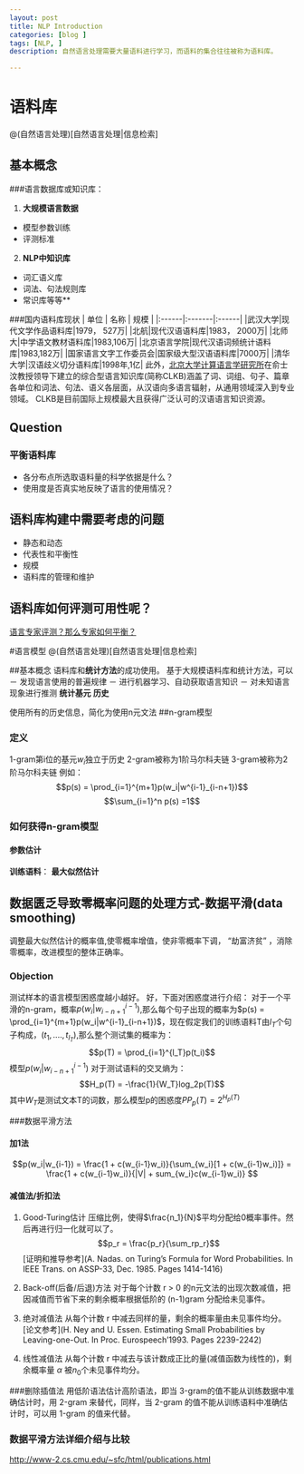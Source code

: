 ```yaml
---
layout: post
title: NLP Introduction
categories: [blog ]
tags: [NLP, ]
description: 自然语言处理需要大量语料进行学习，而语料的集合往往被称为语料库。

---
```


# 语料库
@(自然语言处理)[自然语言处理|信息检索]
## 基本概念
###语言数据库或知识库：
1. **大规模语言数据**
* 模型参数训练
* 评测标准
2. **NLP中知识库**
* 词汇语义库
* 词法、句法规则库
* 常识库等等**

###国内语料库现状
| 单位   |    名称   | 规模   |
|:------|:-------|:------|
|武汉大学|现代文学作品语料库|1979， 527万|
|北航|现代汉语语料库|1983， 2000万|
|北师大|中学语文教材语料库|1983,106万|
|北京语言学院|现代汉语词频统计语料库|1983,182万|
|国家语言文字工作委员会|国家级大型汉语语料库|7000万|
|清华大学|汉语歧义切分语料库|1998年,1亿|
此外，[北京大学计算语言学研究所](http://icl.pku.edu.cn/)在俞士汶教授领导下建立的综合型语言知识库(简称CLKB)涵盖了词、词组、句子、篇章各单位和词法、句法、语义各层面，从汉语向多语言辐射，从通用领域深入到专业领域。 CLKB是目前国际上规模最大且获得广泛认可的汉语语言知识资源。


## Question
### 平衡语料库
* 各分布点所选取语料量的科学依据是什么？
* 使用度是否真实地反映了语言的使用情况？

## 语料库构建中需要考虑的问题

* 静态和动态
* 代表性和平衡性
* 规模
* 语料库的管理和维护

## 语料库如何评测可用性呢？
[语言专家评测？那么专家如何平衡？]( http://www.docin.com/p-402755901.html)

#语言模型
@(自然语言处理)[自然语言处理|信息检索]

##基本概念
语料库和**统计方法**的成功使用。
基于大规模语料库和统计方法，可以
－ 发现语言使用的普遍规律
－ 进行机器学习、自动获取语言知识
－ 对未知语言现象进行推测
**统计基元** 
**历史**

使用所有的历史信息，简化为使用n元文法
##n-gram模型
### 定义
1-gram第i位的基元$w_i$独立于历史
2-gram被称为1阶马尔科夫链
3-gram被称为2阶马尔科夫链
例如：
$$p(s) = \prod_{i=1}^{m+1}p(w_i|w^{i-1}_{i-n+1})$$
$$\sum_{i=1}^n p(s) =1$$

### 如何获得n-gram模型
#### 参数估计
**训练语料**：
**最大似然估计**
## 数据匮乏导致零概率问题的处理方式-数据平滑(data smoothing)

调整最大似然估计的概率值,使零概率增值，使非零概率下调， “劫富济贫” ，消除零概率，改进模型的整体正确率。
### Objection
测试样本的语言模型困惑度越小越好。
好，下面对困惑度进行介绍：
对于一个平滑的n-gram，概率$p(w_i|w^{i-1}_{i-n+1})$,那么每个句子出现的概率为$p(s) = \prod_{i=1}^{m+1}p(w_i|w^{i-1}_{i-n+1})$，现在假定我们的训练语料T由$l_T$个句子构成，$(t_1,....,t_{l_T})$,那么整个测试集的概率为： 
$$p(T) = \prod_{i=1}^{l_T}p(t_i)$$
模型$p(w_i|w^{i-1}_{i-n+1})$ 对于测试语料的交叉熵为：
$$H_p(T) = -\frac{1}{W_T}log_2p(T)$$其中$W_T$是测试文本T的词数，那么模型p的困惑度$PP_p(T) = 2^{H_p(T)}$

###数据平滑方法
#### 加1法
$$p(w_i|w_{i-1}) = \frac{1 + c(w_{i-1}w_i)}{\sum_{w_i}[1 + c(w_{i-1}w_i)]} = \frac{1 + c(w_{i-1}w_i)}{|V| + sum_{w_i}c(w_{i-1}w_i)} $$
#### 减值法/折扣法
1. Good-Turing估计
压缩比例，使得$\frac{n_1}{N}$平均分配给0概率事件。然后再进行归一化就可以了。
$$p_r = \frac{p_r}{\sum_rp_r}$$
[证明和推导参考](A. Nadas. on Turing’s Formula for Word Probabilities. In IEEE Trans. on ASSP-33, Dec. 1985. Pages 1414-1416)
2. Back-off(后备/后退)方法
 对于每个计数 r > 0 的n元文法的出现次数减值，把因减值而节省下来的剩余概率根据低阶的 (n-1)gram 分配给未见事件。

3. 绝对减值法
从每个计数 r 中减去同样的量，剩余的概率量由未见事件均分。
[论文参考](H. Ney and U. Essen. Estimating Small Probabilities by Leaving-one-Out. In Proc. Eurospeech’1993. Pages 2239-2242)
4. 线性减值法
从每个计数 r 中减去与该计数成正比的量(减值函数为线性的)，剩余概率量 $\alpha$ 被$n_0$个未见事件均分。

###删除插值法
用低阶语法估计高阶语法，即当 3-gram的值不能从训练数据中准确估计时，用 2-gram 来替代，同样，当 2-gram 的值不能从训练语料中准确估计时，可以用 1-gram 的值来代替。

### 数据平滑方法详细介绍与比较
http://www-2.cs.cmu.edu/~sfc/html/publications.html
